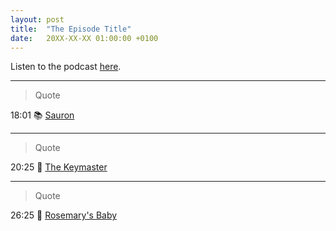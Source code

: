 ```yaml
---
layout: post
title:  "The Episode Title"
date:   20XX-XX-XX 01:00:00 +0100
---
```

Listen to the podcast [here](https://podcasts.apple.com/us/podcast/the-satanic-panic/id1380008439?i=1000465289932).

----

> Quote

18:01 📚 [Sauron](https://en.wikipedia.org/wiki/Sauron)

----

> Quote

20:25 🎥 [The Keymaster](https://en.wikipedia.org/wiki/List_of_Ghostbusters_characters#Terror_Dogs:_Zuul_the_Gatekeeper_and_Vinz_Clortho_the_Keymaster)

----

> Quote

26:25 🎥 [Rosemary's Baby](https://en.wikipedia.org/wiki/Rosemary%27s_Baby_(film))
